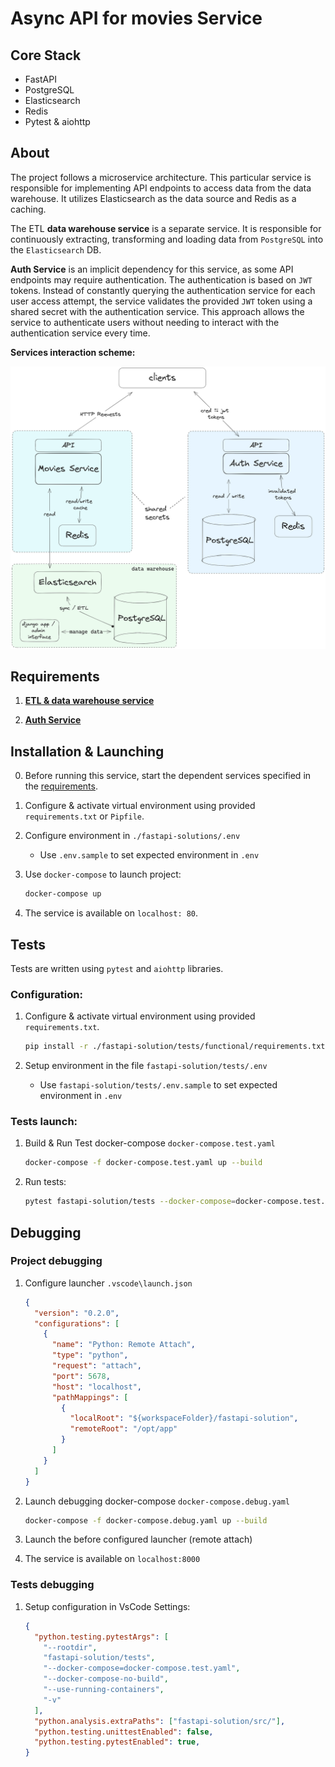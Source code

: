 # Async API for movies Service

## Core Stack

- FastAPI
- PostgreSQL
- Elasticsearch
- Redis
- Pytest & aiohttp

## About

The project follows a microservice architecture. This particular service is responsible for implementing API endpoints to access data from the data warehouse. It utilizes Elasticsearch as the data source and Redis as a caching.

The ETL **data warehouse service** is a separate service. It is responsible for continuously extracting, transforming and loading data from `PostgreSQL` into the `Elasticsearch` DB.

**Auth Service** is an implicit dependency for this service, as some API endpoints may require authentication. The authentication is based on `JWT` tokens. Instead of constantly querying the authentication service for each user access attempt, the service validates the provided `JWT` token using a shared secret with the authentication service. This approach allows the service to authenticate users without needing to interact with the authentication service every time.

**Services interaction scheme:**

![services-integration_schema.svg](resources/services-integration.png)

## Requirements

1. [**ETL & data warehouse service**](https://github.com/vogelfenx/etl_postgres_to_elasticsearch)

1. [**Auth Service**](https://github.com/vogelfenx/Auth_API)

## Installation & Launching

0. Before running this service, start the dependent services specified in the [requirements](#Requirements).

1. Configure & activate virtual environment using provided `requirements.txt` or `Pipfile`.

1. Configure environment in `./fastapi-solutions/.env`

   - Use `.env.sample` to set expected environment in `.env`

1. Use `docker-compose` to launch project:

   ```bash
   docker-compose up
   ```

1. The service is available on `localhost: 80`.

## Tests

Tests are written using `pytest` and `aiohttp` libraries.

### Configuration:

1. Configure & activate virtual environment using provided `requirements.txt`.

   ```sh
   pip install -r ./fastapi-solution/tests/functional/requirements.txt
   ```

1. Setup environment in the file `fastapi-solution/tests/.env`

   - Use `fastapi-solution/tests/.env.sample` to set expected environment in `.env`

### Tests launch:

1. Build & Run Test docker-compose `docker-compose.test.yaml`

   ```sh
   docker-compose -f docker-compose.test.yaml up --build
   ```

2. Run tests:

   ```sh
   pytest fastapi-solution/tests --docker-compose=docker-compose.test.yaml --docker-compose-no-build --use-running-containers -v
   ```

## Debugging

### Project debugging
1. Configure launcher `.vscode\launch.json`

   ```json
   {
     "version": "0.2.0",
     "configurations": [
       {
         "name": "Python: Remote Attach",
         "type": "python",
         "request": "attach",
         "port": 5678,
         "host": "localhost",
         "pathMappings": [
           {
             "localRoot": "${workspaceFolder}/fastapi-solution",
             "remoteRoot": "/opt/app"
           }
         ]
       }
     ]
   }
   ```

1. Launch debugging docker-compose `docker-compose.debug.yaml`

   ```sh
   docker-compose -f docker-compose.debug.yaml up --build
   ```

1. Launch the before configured launcher (remote attach)
1. The service is available on `localhost:8000`

### Tests debugging

1. Setup configuration in VsCode Settings:

   ```json
   {
     "python.testing.pytestArgs": [
       "--rootdir",
       "fastapi-solution/tests",
       "--docker-compose=docker-compose.test.yaml",
       "--docker-compose-no-build",
       "--use-running-containers",
       "-v"
     ],
     "python.analysis.extraPaths": ["fastapi-solution/src/"],
     "python.testing.unittestEnabled": false,
     "python.testing.pytestEnabled": true,
   }
   ```
